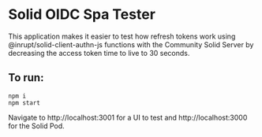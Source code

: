 # Solid OIDC Spa Tester

This application makes it easier to test how refresh tokens work using @inrupt/solid-client-authn-js functions with the Community Solid Server by decreasing the access token time to live to 30 seconds.

## To run:
```
npm i
npm start
```

Navigate to http://localhost:3001 for a UI to test and http://localhost:3000 for the Solid Pod.
